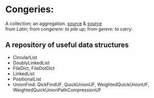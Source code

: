 # Congeries:  

A collection; an aggregation. [source](https://www.thefreedictionary.com/congeries) & [source](https://www.freethesaurus.com/collection) <br>
from _Latin_; from _congerere: to pile up_; from _gerere: to carry_.

## A repository of useful data structures  

- CircularList  
- DoublyLinkedList  
- FileDict, FileDotDict  
- LinkedList  
- PositionalList  
- UnionFind: QickFindUF, QuickUnionUF, WeightedQuickUnionUF, WeightedQuickUnionPathCompressionUF